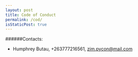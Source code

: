 ```yaml
---
layout: post
title: Code of Conduct 
permalink: /cod/
isStaticPost: true
---
```





######Contacts:

- Humphrey Butau, +263777216561, [zim.pycon@mail.com](mailto:zim.pycon@gmail.com)

<img class="img-responsive feature-image" src="{{ site.baseurl }}/img/posts/cod.jpg" style="display:none">